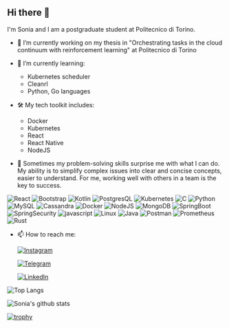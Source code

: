  <!---<img src="https://raw.githubusercontent.com/SoniaMatranga/SoniaMatranga/main/assets/github-banner.png" alt="Introduction Banner.." style="text-align: center; margin-bottom: 30px;" />--->
## Hi there 👋


I'm Sonia and I am a postgraduate student at Politecnico di Torino. 

- 🔭 I’m currently working on my thesis in "Orchestrating tasks in the cloud continuum with reinforcement learning" at Politecnico di Torino

- 🌱 I’m currently learning:
  
  - Kubernetes scheduler
  - Cleanrl
  - Python, Go languages
    
- 🛠️ My tech toolkit includes:
  
  - Docker
  - Kubernetes
  - React
  - React Native
  - NodeJS
 
- 🧠  Sometimes my problem-solving skills surprise me with what I can do. My ability is to simplify complex issues into clear and concise concepts, easier to understand. For me, working well with others in a team is the key to success.

![React](https://img.shields.io/badge/react-%2320232a.svg?style=for-the-badge&logo=react&logoColor=%2361DAFB)
![Bootstrap](https://img.shields.io/badge/Bootstrap-7952B3.svg?style=for-the-badge&logo=Bootstrap&logoColor=white)
![Kotlin](https://img.shields.io/badge/Kotlin-7F52FF.svg?style=for-the-badge&logo=Kotlin&logoColor=white)
![PostgresQL](https://img.shields.io/badge/PostgreSQL-4169E1.svg?style=for-the-badge&logo=PostgreSQL&logoColor=white)
![Kubernetes](https://img.shields.io/badge/Kubernetes-326CE5.svg?style=for-the-badge&logo=Kubernetes&logoColor=white)
![C](https://img.shields.io/badge/c-%2300599C.svg?style=for-the-badge&logo=c&logoColor=white)
![Python](https://img.shields.io/badge/Python-3776AB.svg?style=for-the-badge&logo=Python&logoColor=white)
![MySQL](https://img.shields.io/badge/MySQL-4479A1.svg?style=for-the-badge&logo=MySQL&logoColor=white)
![Cassandra](https://img.shields.io/badge/Apache%20Cassandra-1287B1.svg?style=for-the-badge&logo=Apache-Cassandra&logoColor=white)
![Docker](https://img.shields.io/badge/Docker-2496ED.svg?style=for-the-badge&logo=Docker&logoColor=white)
![NodeJS](https://img.shields.io/badge/Node.js-339933.svg?style=for-the-badge&logo=nodedotjs&logoColor=white)
![MongoDB](https://img.shields.io/badge/MongoDB-47A248.svg?style=for-the-badge&logo=MongoDB&logoColor=white)
![SpringBoot](https://img.shields.io/badge/Spring%20Boot-6DB33F.svg?style=for-the-badge&logo=Spring-Boot&logoColor=white)
![SpringSecurity](https://img.shields.io/badge/Spring%20Security-6DB33F.svg?style=for-the-badge&logo=Spring-Security&logoColor=white)
![javascript](https://img.shields.io/badge/JavaScript-F7DF1E.svg?style=for-the-badge&logo=JavaScript&logoColor=black)
![Linux](https://img.shields.io/badge/Linux-FCC624.svg?style=for-the-badge&logo=Linux&logoColor=black)
![Java](https://img.shields.io/badge/java-%23ED8B00.svg?style=for-the-badge&logo=openjdk&logoColor=white)
![Postman](https://img.shields.io/badge/Postman-FF6C37?style=for-the-badge&logo=postman&logoColor=white)
![Prometheus](https://img.shields.io/badge/Prometheus-E6522C?style=for-the-badge&logo=Prometheus&logoColor=white)
![Rust](https://img.shields.io/badge/rust-%23000000.svg?style=for-the-badge&logo=rust&logoColor=white)





- 📫 How to reach me:

   [![Instagram](https://img.shields.io/badge/Instagram-%23E4405F.svg?style=for-the-badge&logo=Instagram&logoColor=white)](https://www.instagram.com/soni_matraa_/)

   [![Telegram](https://img.shields.io/badge/Telegram-26A5E4.svg?style=for-the-badge&logo=Telegram&logoColor=white)](https://t.me/so_matra)

   [![LinkedIn](https://img.shields.io/badge/linkedin-%230077B5.svg?style=for-the-badge&logo=linkedin&logoColor=white)](https://www.linkedin.com/in/sonia-matranga-789865301/)

![Top Langs](https://github-readme-stats.vercel.app/api/top-langs/?username=SoniaMatranga&layout=compact&theme=dark&hide_border=true&langs_count=10)

![Sonia's github stats](https://github-readme-stats.vercel.app/api?username=SoniaMatranga&show_icons=true&hide_border=true&theme=dark) 

[![trophy](https://github-profile-trophy.vercel.app/?username=SoniaMatranga)](https://github.com/gkhan205/github-profile-trophy)
